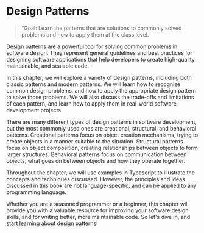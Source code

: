 # Design Patterns

> “Goal: Learn the patterns that are solutions to commonly solved problems and how to apply them at the class level.

Design patterns are a powerful tool for solving common problems in software design. They represent general guidelines and best practices for designing software applications that help developers to create high-quality, maintainable, and scalable code.

In this chapter, we will explore a variety of design patterns, including both classic patterns and modern patterns. We will learn how to recognize common design problems, and how to apply the appropriate design pattern to solve those problems. We will also discuss the trade-offs and limitations of each pattern, and learn how to apply them in real-world software development projects.

There are many different types of design patterns in software development, but the most commonly used ones are creational, structural, and behavioral patterns. Creational patterns focus on object creation mechanisms, trying to create objects in a manner suitable to the situation. Structural patterns focus on object composition, creating relationships between objects to form larger structures. Behavioral patterns focus on communication between objects, what goes on between objects and how they operate together.

Throughout the chapter, we will use examples in Typescript to illustrate the concepts and techniques discussed. However, the principles and ideas discussed in this book are not language-specific, and can be applied to any programming language.

Whether you are a seasoned programmer or a beginner, this chapter will provide you with a valuable resource for improving your software design skills, and for writing better, more maintainable code. So let's dive in, and start learning about design patterns!
